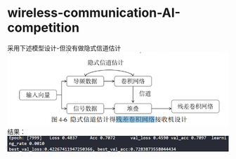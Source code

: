 # wireless-communication-AI-competition
采用下述模型设计-但没有做隐式信道估计
![alt text](image.png)
结果：
![alt text](image-1.png)
